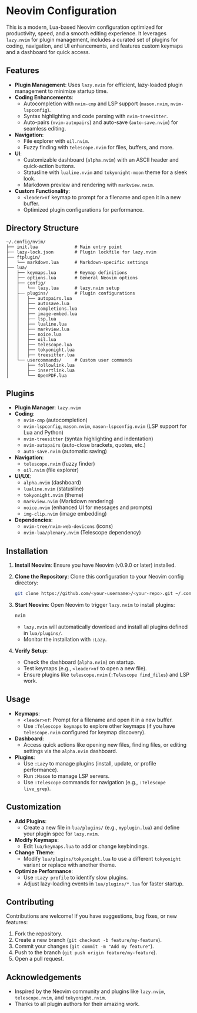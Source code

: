 # Neovim Configuration

This is a modern, Lua-based Neovim configuration optimized for productivity, speed, and a smooth editing experience. It leverages `lazy.nvim` for plugin management, includes a curated set of plugins for coding, navigation, and UI enhancements, and features custom keymaps and a dashboard for quick access.

## Features

- **Plugin Management**: Uses `lazy.nvim` for efficient, lazy-loaded plugin management to minimize startup time.
- **Coding Enhancements**:
  - Autocompletion with `nvim-cmp` and LSP support (`mason.nvim`, `nvim-lspconfig`).
  - Syntax highlighting and code parsing with `nvim-treesitter`.
  - Auto-pairs (`nvim-autopairs`) and auto-save (`auto-save.nvim`) for seamless editing.
- **Navigation**:
  - File explorer with `oil.nvim`.
  - Fuzzy finding with `telescope.nvim` for files, buffers, and more.
- **UI**:
  - Customizable dashboard (`alpha.nvim`) with an ASCII header and quick-action buttons.
  - Statusline with `lualine.nvim` and `tokyonight-moon` theme for a sleek look.
  - Markdown preview and rendering with `markview.nvim`.
- **Custom Functionality**:
  - `<leader>nf` keymap to prompt for a filename and open it in a new buffer.
  - Optimized plugin configurations for performance.

## Directory Structure

```plaintext
~/.config/nvim/
├── init.lua              # Main entry point
├── lazy-lock.json        # Plugin lockfile for lazy.nvim
├── ftplugin/
│   └── markdown.lua      # Markdown-specific settings
├── lua/
│   ├── keymaps.lua       # Keymap definitions
│   ├── options.lua       # General Neovim options
│   ├── config/
│   │   └── lazy.lua      # lazy.nvim setup
│   ├── plugins/          # Plugin configurations
│   │   ├── autopairs.lua
│   │   ├── autosave.lua
│   │   ├── completions.lua
│   │   ├── image-embed.lua
│   │   ├── lsp.lua
│   │   ├── lualine.lua
│   │   ├── markview.lua
│   │   ├── noice.lua
│   │   ├── oil.lua
│   │   ├── telescope.lua
│   │   ├── tokyonight.lua
│   │   ├── treesitter.lua
│   └── usercommands/     # Custom user commands
│       ├── followlink.lua
│       ├── insertlink.lua
│       └── OpenPDF.lua
```

## Plugins

- **Plugin Manager**: `lazy.nvim`
- **Coding**:
  - `nvim-cmp` (autocompletion)
  - `nvim-lspconfig`, `mason.nvim`, `mason-lspconfig.nvim` (LSP support for Lua and Python)
  - `nvim-treesitter` (syntax highlighting and indentation)
  - `nvim-autopairs` (auto-close brackets, quotes, etc.)
  - `auto-save.nvim` (automatic saving)
- **Navigation**:
  - `telescope.nvim` (fuzzy finder)
  - `oil.nvim` (file explorer)
- **UI/UX**:
  - `alpha.nvim` (dashboard)
  - `lualine.nvim` (statusline)
  - `tokyonight.nvim` (theme)
  - `markview.nvim` (Markdown rendering)
  - `noice.nvim` (enhanced UI for messages and prompts)
  - `img-clip.nvim` (image embedding)
- **Dependencies**:
  - `nvim-tree/nvim-web-devicons` (icons)
  - `nvim-lua/plenary.nvim` (Telescope dependency)

## Installation

1. **Install Neovim**:
   Ensure you have Neovim (v0.9.0 or later) installed.

2. **Clone the Repository**:
   Clone this configuration to your Neovim config directory:
   ```bash
   git clone https://github.com/<your-username>/<your-repo>.git ~/.config/nvim
   ```

3. **Start Neovim**:
   Open Neovim to trigger `lazy.nvim` to install plugins:
   ```bash
   nvim
   ```
   - `lazy.nvim` will automatically download and install all plugins defined in `lua/plugins/`.
   - Monitor the installation with `:Lazy`.

4. **Verify Setup**:
   - Check the dashboard (`alpha.nvim`) on startup.
   - Test keymaps (e.g., `<leader>nf` to open a new file).
   - Ensure plugins like `telescope.nvim` (`:Telescope find_files`) and LSP work.

## Usage

- **Keymaps**:
  - `<leader>nf`: Prompt for a filename and open it in a new buffer.
  - Use `:Telescope keymaps` to explore other keymaps (if you have `telescope.nvim` configured for keymap discovery).
- **Dashboard**:
  - Access quick actions like opening new files, finding files, or editing settings via the `alpha.nvim` dashboard.
- **Plugins**:
  - Use `:Lazy` to manage plugins (install, update, or profile performance).
  - Run `:Mason` to manage LSP servers.
  - Use `:Telescope` commands for navigation (e.g., `:Telescope live_grep`).

## Customization

- **Add Plugins**:
  - Create a new file in `lua/plugins/` (e.g., `myplugin.lua`) and define your plugin spec for `lazy.nvim`.
- **Modify Keymaps**:
  - Edit `lua/keymaps.lua` to add or change keybindings.
- **Change Theme**:
  - Modify `lua/plugins/tokyonight.lua` to use a different `tokyonight` variant or replace with another theme.
- **Optimize Performance**:
  - Use `:Lazy profile` to identify slow plugins.
  - Adjust lazy-loading events in `lua/plugins/*.lua` for faster startup.

## Contributing

Contributions are welcome! If you have suggestions, bug fixes, or new features:
1. Fork the repository.
2. Create a new branch (`git checkout -b feature/my-feature`).
3. Commit your changes (`git commit -m "Add my feature"`).
4. Push to the branch (`git push origin feature/my-feature`).
5. Open a pull request.

## Acknowledgements

- Inspired by the Neovim community and plugins like `lazy.nvim`, `telescope.nvim`, and `tokyonight.nvim`.
- Thanks to all plugin authors for their amazing work.

